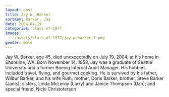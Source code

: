 ```yaml
---
layout: post
title: Jay W. Barker
sortKey: Barker, Jay
date: 2004-07-19
categories: class-of-1977
images:
  - /assets/class-of-1977/jay-w-barker-1.png
gender: male
---
```

Jay W. Barker, age 45, died unexpectedly on July 19, 2004, at his home in Shoreline, WA. Born November 14, 1958, Jay was a graduate of Seattle University and a former Boeing Internal Audit Manager. His hobbies included travel, flying, and gourmet cooking. He is survived by his father, Wilbur Barker, and his wife Ruth; mother, Doris Barker; brother, Steve Barker (Janis); sisters, Linda McLeroy (Larry) and Janice Thompson (Dan); and special friend, Nicki Christoferson